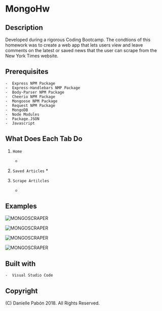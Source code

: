 # MongoHw


## Description

Developed during a rigorous Coding Bootcamp. The condtions of this homework was to create a web app that lets users view and leave comments on the latest or saved news that the user can scrape from the New York Times website.

## Prerequisites

    -  Express NPM Package
    -  Express-Handlebars NMP Package
    -  Body-Parser NPM Package
    -  Cheerio NPM Package
    -  Mongoose NPM Package
    -  Request NPM Package
    -  MongoDB
    -  Node Modules
    -  Package.JSON
    -  Javascript
    


## What Does Each Tab Do

1. `Home`

    * 

2. `Saved Articles`
    * 

3.  `Scrape Artilcles`

    * 


## Examples
![MONGOSCRAPER]()

![MONGOSCRAPER]()

![MONGOSCRAPER]()

![MONGOSCRAPER]()



## Built with

    -  Visual Studio Code

## Copyright

(C) Danielle Pabón 2018. All Rights Reserved.





